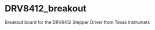 DRV8412_breakout
================

Breakout board for the DRV8412 Stepper Driver from Texas Instrumets
